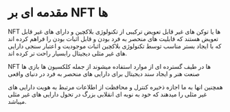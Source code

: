 # مقدمه ای بر NFT ها

NFT ها یا توکن های غیر قابل تعویض ترکیبی از تکنولوژی بلاکچین و دارای های غیر قابل تعویض هستند که قابلیت های منحصر به فرد بودن و قابل اثبات بودن را فراهم کرده اند که با ایجاد بستر مناسب توسط تکنولوژی بلاکچین اثبات موجودیت و اعتبار سنجی دارایی های غیر مثلی دیجیتال رابسیار راحت تر کرده اند.

NFT ها در طیف گسترده ای از موارد استفاده میشوند از جمله کلکسیون ها بازی ها صنعت هنر و ایجاد سند دیجیتال برای دارایی های منحصر به فرد در دنیای واقعی
 
همچنین انها به ما اجازه ذخیره کنترل و محافظت از اطلاعات مرتبط به هویت دارایی های غیر مثلی را میدهند که خود به نوبه ای انقلابی بزرگ در تحول دارایی های غیر مثلی میباشد.
